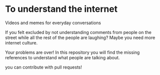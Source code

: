 # To understand the internet
Videos and memes for everyday conversations

If you felt excluded by not understanding comments from people on the street while all the rest of the people are laughing? Maybe you need more internet culture.

Your problems are over! In this repository you will find the missing references to understand what people are talking about.

you can contribute with pull requests!
